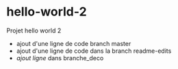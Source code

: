 # hello-world-2
Projet hello world 2
* ajout d'une ligne de code branch master
* ajout d'une ligne de code dans la branch readme-edits
* _ajout ligne_ dans branche_deco
